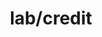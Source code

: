 ---  
schema: chicago  
title: lab/credit  
organization: Lab  
notes: Used in 1 lineage(s)  
resources:  
  - name: lab/credit 
    url: file:/Users/kensu/Customers/Kensu/LoanApproval/LAB/masterdata/lab/credit 
    format : CSV  
schema_fields: Loan_ID LoanAmount Loan_Amount_Term Credit_History  
category:
  - Loan Acceptance Product  
maintainer: User  
maintainer_email: UserMail  
---